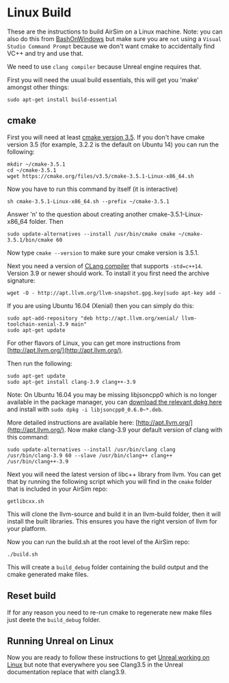 # Linux Build

These are the instructions to build AirSim on a Linux machine.
Note: you can also do this from [BashOnWindows](https://msdn.microsoft.com/en-us/commandline/wsl/install_guide)
but make sure you are `not` using a `Visual Studio Command Prompt` because we don't want cmake to accidentally find VC++ and try and use that.

We need to use `clang compiler` because Unreal engine requires that.  

First you will need the usual build essentials, this will get you 'make' amongst other things:
````
sudo apt-get install build-essential
````

## cmake

First you will need at least [cmake version  3.5](https://cmake.org/install/). 
If you don't have cmake version 3.5 (for example, 3.2.2 is the default on Ubuntu 14) you can run the following:

````
mkdir ~/cmake-3.5.1
cd ~/cmake-3.5.1
wget https://cmake.org/files/v3.5/cmake-3.5.1-Linux-x86_64.sh
````
Now you have to run this command by itself (it is interactive)
````
sh cmake-3.5.1-Linux-x86_64.sh --prefix ~/cmake-3.5.1
````
Answer 'n' to the question about creating another cmake-3.5.1-Linux-x86_64 folder.
Then 
````
sudo update-alternatives --install /usr/bin/cmake cmake ~/cmake-3.5.1/bin/cmake 60
````

Now type `cmake --version` to make sure your cmake version is 3.5.1.

Next you need a version of [CLang compiler](http://releases.llvm.org/3.9.0/tools/clang/docs/ReleaseNotes.html) that supports `-std=c++14`.  Version 3.9 or newer should work.  To install it you first need the archive signature:
````
wget -O - http://apt.llvm.org/llvm-snapshot.gpg.key|sudo apt-key add -
````

If you are using Ubuntu 16.04 (Xenial) then you can simply do this:
````
sudo apt-add-repository "deb http://apt.llvm.org/xenial/ llvm-toolchain-xenial-3.9 main"
sudo apt-get update
````

For other flavors of Linux, you can get more instructions from [http://apt.llvm.org/](http://apt.llvm.org/).

Then run the following:

````
sudo apt-get update
sudo apt-get install clang-3.9 clang++-3.9
````

Note: On Ubuntu 16.04 you may be missing libjsoncpp0 which is no longer available in the package manager, you can [download the relevant dpkg here](http://packages.ubuntu.com/trusty/amd64/libjsoncpp0/download) and install with `sudo dpkg -i libjsoncpp0_0.6.0~*.deb`.

More detailed instructions are available here: [http://apt.llvm.org/](http://apt.llvm.org/).
Now make clang-3.9 your default version of clang with this command:

````
sudo update-alternatives --install /usr/bin/clang clang /usr/bin/clang-3.9 60 --slave /usr/bin/clang++ clang++ /usr/bin/clang++-3.9
````
Next you will need the latest version of libc++ library from llvm. You can get that by running the following script which
you will find in the `cmake` folder that is included in your AirSim repo:

````
getlibcxx.sh
````
This will clone the llvm-source and
build it in an llvm-build folder, then it will install the built libraries.  This ensures you have the right version
of llvm for your platform.

Now you can run the build.sh at the root level of the AirSim repo:

````
./build.sh
````
This will create a `build_debug` folder containing the build output and the cmake generated make files.

## Reset build

If for any reason you need to re-run cmake to regenerate new make files just deete the `build_debug` folder.

## Running Unreal on Linux

Now you are ready to follow these instructions to get [Unreal working on Linux](https://wiki.unrealengine.com/Building_On_Linux#Clang) but note that everywhere
you see Clang3.5 in the Unreal documentation replace that with clang3.9.
